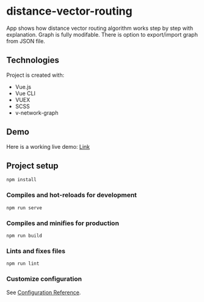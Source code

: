 # distance-vector-routing
App shows how distance vector routing algorithm works step by step with explanation. Graph is fully modifable. There is option to export/import graph from JSON file.

## Technologies
 Project is created with:
* Vue.js 
* Vue CLI 
* VUEX
* SCSS
* v-network-graph

## Demo
Here is a working live demo: [Link](https://mateooosh.github.io/distance-vector-routing)

## Project setup
```
npm install
```

### Compiles and hot-reloads for development
```
npm run serve
```

### Compiles and minifies for production
```
npm run build
```

### Lints and fixes files
```
npm run lint
```

### Customize configuration
See [Configuration Reference](https://cli.vuejs.org/config/).
